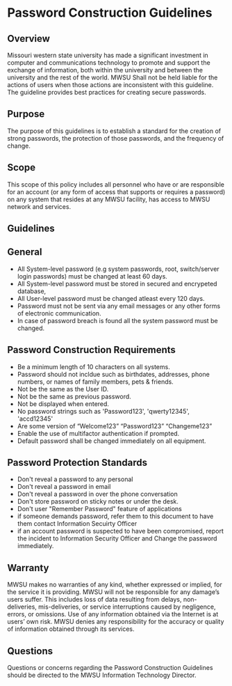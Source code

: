 # Password Construction Guidelines

## Overview
Missouri western state university has made a significant investment in computer and communications technology to promote and support the exchange of information, both within the university and between the university and the rest of the world. MWSU Shall not be held liable for the actions of users when those actions are inconsistent with this guideline. The guideline provides best practices for creating secure passwords. 
## Purpose
The purpose of this guidelines is to establish a standard for the creation of strong passwords, the protection of those passwords, and the frequency of change. 
## Scope
This scope of this policy includes all personnel who have or are responsible for an account (or any form of access that supports or requires a password) on any system that resides at any MWSU facility, has access to MWSU network and services. 

## Guidelines 
## General
* All System-level password (e.g system passwords, root, switch/server login passwords) must be changed at least 60 days.
* All System-level password must be stored in secured and encrypeted database,
* All User-level password must be changed atleast every 120 days. 
* Password must not be sent via any email messages or any other forms of electronic communication. 
* In case of password breach is found all the system password must be changed. 

## Password Construction Requirements 
* Be a minimum length of 10 characters on all systems. 
* Password should not incldue such as birthdates, addresses, phone numbers, or names of family members, pets & friends.
* Not be the same as the User ID.
* Not be the same as previous password. 
* Not be displayed when entered. 
* No password strings such as 'Password123', 'qwerty12345', 'accd12345'
* Are some version of “Welcome123” “Password123” “Changeme123”
* Enable the use of multifactor authentication if prompted. 
* Default password shall be changed immediately on all equipment. 

## Password Protection Standards
* Don't reveal a password to any personal 
* Don't reveal a password in email
* Don't reveal a password in over the phone conversation 
* Don't store password on sticky notes or under the desk.
* Don't user "Remember Password" feature of applications 
* if someone demands password, refer them to this document to have them contact Information Secuirty Officer 
* if an account password is suspected to have been compromised, report the incident to Information Security Officer and Change the password immediately. 

## Warranty
MWSU makes no warranties of any kind, whether expressed or implied, for the service it is providing. MWSU will not be responsible for any damage’s users suffer. This includes loss of data resulting from delays, non-deliveries, mis-deliveries, or service interruptions caused by negligence, errors, or omissions. Use of any information obtained via the Internet is at users’ own risk. MWSU denies any responsibility for the accuracy or quality of information obtained through its services.

## Questions
Questions or concerns regarding the Password Construction Guidelines should be directed to the MWSU Information Technology Director.





